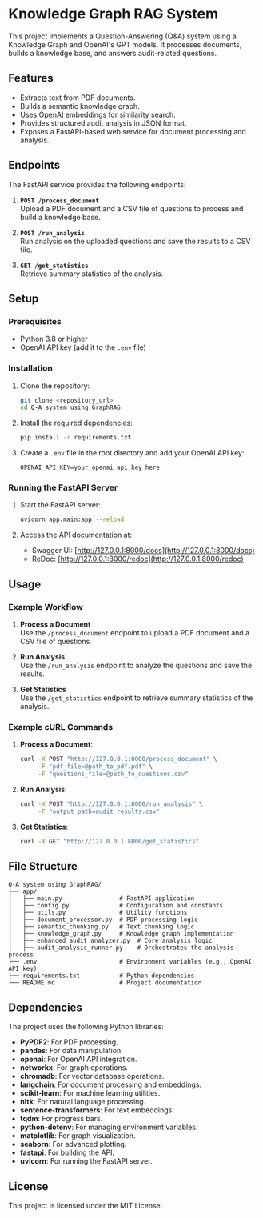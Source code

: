 # Knowledge Graph RAG System

This project implements a Question-Answering (Q&A) system using a Knowledge Graph and OpenAI's GPT models. It processes documents, builds a knowledge base, and answers audit-related questions.

## Features

- Extracts text from PDF documents.
- Builds a semantic knowledge graph.
- Uses OpenAI embeddings for similarity search.
- Provides structured audit analysis in JSON format.
- Exposes a FastAPI-based web service for document processing and analysis.

## Endpoints

The FastAPI service provides the following endpoints:

1. **`POST /process_document`**  
   Upload a PDF document and a CSV file of questions to process and build a knowledge base.

2. **`POST /run_analysis`**  
   Run analysis on the uploaded questions and save the results to a CSV file.

3. **`GET /get_statistics`**  
   Retrieve summary statistics of the analysis.

## Setup

### Prerequisites

- Python 3.8 or higher
- OpenAI API key (add it to the `.env` file)

### Installation

1. Clone the repository:
   ```bash
   git clone <repository_url>
   cd Q-A system using GraphRAG
   ```

2. Install the required dependencies:
   ```bash
   pip install -r requirements.txt
   ```

3. Create a `.env` file in the root directory and add your OpenAI API key:
   ```properties
   OPENAI_API_KEY=your_openai_api_key_here
   ```

### Running the FastAPI Server

1. Start the FastAPI server:
   ```bash
   uvicorn app.main:app --reload
   ```

2. Access the API documentation at:
   - Swagger UI: [http://127.0.0.1:8000/docs](http://127.0.0.1:8000/docs)
   - ReDoc: [http://127.0.0.1:8000/redoc](http://127.0.0.1:8000/redoc)

## Usage

### Example Workflow

1. **Process a Document**  
   Use the `/process_document` endpoint to upload a PDF document and a CSV file of questions.

2. **Run Analysis**  
   Use the `/run_analysis` endpoint to analyze the questions and save the results.

3. **Get Statistics**  
   Use the `/get_statistics` endpoint to retrieve summary statistics of the analysis.

### Example cURL Commands

1. **Process a Document**:
   ```bash
   curl -X POST "http://127.0.0.1:8000/process_document" \
        -F "pdf_file=@path_to_pdf.pdf" \
        -F "questions_file=@path_to_questions.csv"
   ```

2. **Run Analysis**:
   ```bash
   curl -X POST "http://127.0.0.1:8000/run_analysis" \
        -F "output_path=audit_results.csv"
   ```

3. **Get Statistics**:
   ```bash
   curl -X GET "http://127.0.0.1:8000/get_statistics"
   ```

## File Structure

```
Q-A system using GraphRAG/
├── app/
│   ├── main.py                # FastAPI application
│   ├── config.py              # Configuration and constants
│   ├── utils.py               # Utility functions
│   ├── document_processor.py  # PDF processing logic
│   ├── semantic_chunking.py   # Text chunking logic
│   ├── knowledge_graph.py     # Knowledge graph implementation
│   ├── enhanced_audit_analyzer.py  # Core analysis logic
│   ├── audit_analysis_runner.py    # Orchestrates the analysis process
├── .env                       # Environment variables (e.g., OpenAI API key)
├── requirements.txt           # Python dependencies
└── README.md                  # Project documentation
```

## Dependencies

The project uses the following Python libraries:

- **PyPDF2**: For PDF processing.
- **pandas**: For data manipulation.
- **openai**: For OpenAI API integration.
- **networkx**: For graph operations.
- **chromadb**: For vector database operations.
- **langchain**: For document processing and embeddings.
- **scikit-learn**: For machine learning utilities.
- **nltk**: For natural language processing.
- **sentence-transformers**: For text embeddings.
- **tqdm**: For progress bars.
- **python-dotenv**: For managing environment variables.
- **matplotlib**: For graph visualization.
- **seaborn**: For advanced plotting.
- **fastapi**: For building the API.
- **uvicorn**: For running the FastAPI server.

## License

This project is licensed under the MIT License.